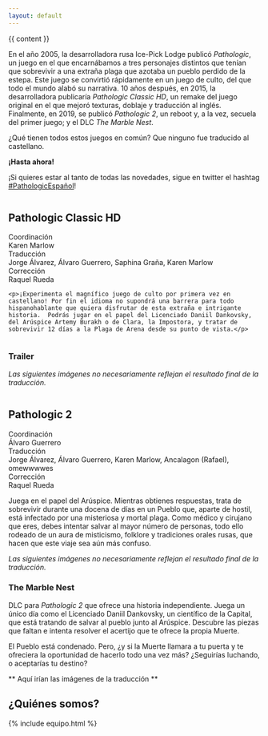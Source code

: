 ```yaml
---
layout: default
---
```


{{ content }}

En el año 2005, la desarrolladora rusa Ice-Pick Lodge publicó *Pathologic*, un juego en el que encarnábamos a tres personajes distintos que tenían que sobrevivir a una extraña plaga que azotaba un pueblo perdido de la estepa. Este juego se convirtió rápidamente en un juego de culto, del que todo el mundo alabó su narrativa. 10 años después, en 2015, la desarrolladora publicaría *Pathologic Classic HD*, un remake del juego original en el que mejoró texturas, doblaje y traducción al inglés. Finalmente, en 2019, se publicó *Pathologic 2*, un reboot y, a la vez, secuela del primer juego; y el DLC *The Marble Nest*.

¿Qué tienen todos estos juegos en común? Que ninguno fue traducido al castellano.

**¡Hasta ahora!**

¡Si quieres estar al tanto de todas las novedades, sigue en twitter el hashtag [#PathologicEspañol](https://twitter.com/hashtag/PathologicEspañol)!

<div class="ui divided stackable two column grid">
  <div class="column">
    <h2 class="ui header">Pathologic Classic HD</h2>
    <div class="ui list">
      <div class="item">
        <div class="header">Coordinación</div>
        Karen Marlow
      </div>
      <div class="item">
        <div class="header">Traducción</div>
        Jorge Álvarez, Álvaro Guerrero, Saphina Graña, Karen Marlow
      </div>
      <div class="item">
        <div class="header">Corrección</div>
        Raquel Rueda
      </div>
    </div>

    <p>¡Experimenta el magnífico juego de culto por primera vez en castellano! Por fin el idioma no supondrá una barrera para todo hispanohablante que quiera disfrutar de esta extraña e intrigante historia.  Podrás jugar en el papel del Licenciado Daniil Dankovsky, del Arúspice Artemy Burakh o de Clara, la Impostora, y tratar de sobrevivir 12 días a la Plaga de Arena desde su punto de vista.</p>
  </div>
  <div class="column">
    <h3 class="ui header">Trailer</h3>
    <p><em>Las siguientes imágenes no necesariamente reflejan el resultado final de la traducción.</em></p>
    <div class="ui embed" data-url="https://www.youtube.com/embed/y1m-WUGP4Mg"></div>
  </div>
</div>

## Pathologic 2

<div class="ui list">
  <div class="item">
    <div class="header">Coordinación</div>
    Álvaro Guerrero
  </div>
  <div class="item">
    <div class="header">Traducción</div>
    Jorge Álvarez, Álvaro Guerrero, Karen Marlow, Ancalagon (Rafael), omewwwwes
  </div>
  <div class="item">
    <div class="header">Corrección</div>
    Raquel Rueda
  </div>
</div>

Juega en el papel del Arúspice. Mientras obtienes respuestas, trata de sobrevivir durante una docena de días en un Pueblo que, aparte de hostil, está infectado por una misteriosa y mortal plaga. Como médico y cirujano que eres, debes intentar salvar al mayor número de personas, todo ello rodeado de un aura de misticismo, folklore y tradiciones orales rusas, que hacen que este viaje sea aún más confuso.

*Las siguientes imágenes no necesariamente reflejan el resultado final de la traducción.*

### The Marble Nest
DLC para *Pathologic 2* que ofrece una historia independiente. Juega un único día como el Licenciado Daniil Dankovsky, un científico de la Capital, que está tratando de salvar al pueblo junto al Arúspice. Descubre las piezas que faltan e intenta resolver el acertijo que te ofrece la propia Muerte.

El Pueblo está condenado. Pero, ¿y si la Muerte llamara a tu puerta y te ofreciera la oportunidad de hacerlo todo una vez más? ¿Seguirías luchando, o aceptarías tu destino?

** Aquí irían las imágenes de la traducción ** 

<h2 id="equipo">¿Quiénes somos?</h2>

{% include equipo.html %}